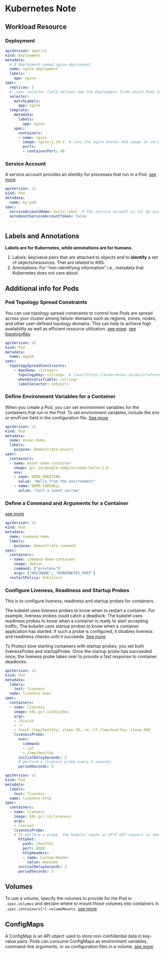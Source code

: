 # Kubernetes Note

## Workload Resource

### Deployment

```Yaml
apiVersion: apps/v1
kind: Deployment
metadata:
  # A Deployment named nginx-deployment
  name: nginx-deployment
  labels:
    app: nginx
spec:
  replicas: 3
  # .spec.selector field defines how the Deployment finds which Pods to manage. In this case, you select the pod by a label (app: ngnix)
  selector:
    matchLabels:
      app: nginx
  template:
    metadata:
      labels:
        app: nginx
    spec:
      containers:
      - name: nginx
        image: nginx:1.14.2  # runs the nginx Docker Hub image at version 1.14.2.
        ports:
        - containerPort: 80
```

### Service Account

A service account provides an identity for processes that run in a Pod. [see more](https://kubernetes.io/docs/tasks/configure-pod-container/configure-service-account/)

```yaml
apiVersion: v1
kind: Pod
metadata:
  name: my-pod
spec:
  serviceAccountName: build-robot  # the service account is set by you or your admin, default to 'default'
  automountServiceAccountToken: false
  ...
```

## Labels and Annotations

**Labels are for Kubernetes, while annotations are for humans.**

1. Labels: key/value pairs that are attached to objects and to **identify** a set of objects/resources. Thet are related to K8S.
2. Annotations: For “non-identifying information” i.e., metadata that Kubernetes does not care about.

## Additional info for Pods

### Pod Topology Spread Constraints

You can use topology spread constraints to control how Pods are spread across your cluster among failure-domains such as regions, zones, nodes, and other user-defined topology domains. This can help to achieve high availability as well as efficient resource utilization. [see more](https://kubernetes.io/docs/concepts/workloads/pods/pod-topology-spread-constraints/). [see topologyKey](https://kubernetes.io/docs/reference/labels-annotations-taints/)

```yaml
apiVersion: v1
kind: Pod
metadata:
  name: mypod
spec:
  topologySpreadConstraints:
    - maxSkew: <integer>
      topologyKey: <string>  # [see](https://kubernetes.io/docs/reference/labels-annotations-taints/)
      whenUnsatisfiable: <string>
      labelSelector: <object>
```

### Define Environment Variables for a Container

When you create a Pod, you can set environment variables for the containers that run in the Pod. To set environment variables, include the env or envFrom field in the configuration file. [See more](https://kubernetes.io/docs/tasks/inject-data-application/define-environment-variable-container/)

```yaml
apiVersion: v1
kind: Pod
metadata:
  name: envar-demo
  labels:
    purpose: demonstrate-envars
spec:
  containers:
  - name: envar-demo-container
    image: gcr.io/google-samples/node-hello:1.0
    env:
    - name: DEMO_GREETING
      value: "Hello from the environment"
    - name: DEMO_FAREWELL
      value: "Such a sweet sorrow"
```

### Define a Command and Arguments for a Container

[see more](https://kubernetes.io/docs/tasks/inject-data-application/define-command-argument-container/)

```yaml
apiVersion: v1
kind: Pod
metadata:
  name: command-demo
  labels:
    purpose: demonstrate-command
spec:
  containers:
  - name: command-demo-container
    image: debian
    command: ["printenv"]
    args: ["HOSTNAME", "KUBERNETES_PORT"]
  restartPolicy: OnFailure
```

### Configure Liveness, Readiness and Startup Probes

This is to configure liveness, readiness and startup probes for containers.

The kubelet uses liveness probes to know when to restart a container. For example, liveness probes could catch a deadlock; The kubelet uses readiness probes to know when a container is ready to start accepting traffic; The kubelet uses startup probes to know when a container application has started. If such a probe is configured, it disables liveness and readiness checks until it succeeds. [See more](https://kubernetes.io/docs/tasks/configure-pod-container/configure-liveness-readiness-startup-probes/)

To Protect slow starting containers with startup probes, you set both livenessProbe and startupProbe. Once the startup probe has succeeded once, the liveness probe takes over to provide a fast response to container deadlocks.

```yaml
apiVersion: v1
kind: Pod
metadata:
  labels:
    test: liveness
  name: liveness-exec
spec:
  containers:
  - name: liveness
    image: k8s.gcr.io/busybox
    args:
    - /bin/sh
    - -c
    - touch /tmp/healthy; sleep 30; rm -rf /tmp/healthy; sleep 600
    livenessProbe:
      exec:
        command:
        - cat
        - /tmp/healthy
      initialDelaySeconds: 5
      # perform a liveness probe every 5 seconds.
      periodSeconds: 5
```

```yaml
apiVersion: v1
kind: Pod
metadata:
  labels:
    test: liveness
  name: liveness-http
spec:
  containers:
  - name: liveness
    image: k8s.gcr.io/liveness
    args:
    - /server
    livenessProbe:
    # To perform a probe, the kubelet sends an HTTP GET request to the server that is running in the container and listening on port 8080.
      httpGet:
        path: /healthz
        port: 8080
        httpHeaders:
        - name: Custom-Header
          value: Awesome
      initialDelaySeconds: 3
      periodSeconds: 3
```

## Volumes

To use a volume, specify the volumes to provide for the Pod in `.spec.volumes` and declare where to mount those volumes into containers in `.spec.containers[*].volumeMounts`. [see more](https://kubernetes.io/docs/concepts/storage/volumes/)

## ConfigMaps

A ConfigMap is an API object used to store non-confidential data in key-value pairs. Pods can consume ConfigMaps as environment variables, command-line arguments, or as configuration files in a volume. [see more](https://kubernetes.io/docs/concepts/configuration/configmap/)

